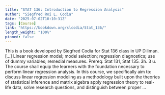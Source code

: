 ```yaml
---
title: "STAT 136: Introduction to Regression Analysis"
author: "Siegfred Roi L. Codia"
date: "2025-07-02T10:10:31Z"
tags: [Course]
link: "https://bookdown.org/slcodia/Stat_136/"
length_weight: "100%"
pinned: false
---
```


This is a book developed by Siegfred Codia for Stat 136 class in UP Diliman. [...] Linear regression model; model selection; regression diagnostics; use of dummy variables; remedial measures. Prereq: Stat 131, Stat 135. 3h. 3 u. The course shall equip the learners with the foundation necessary to perform linear regression analysis. In this course, we specifically aim to: discuss linear regression modeling as a methodology built upon the theories of statistical inference and matrix algebra apply regression theory to real-life data, solve research questions, and distinguish between proper ...

